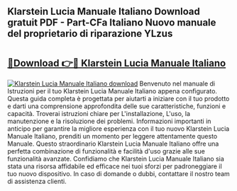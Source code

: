 ## Klarstein Lucia Manuale Italiano Download gratuit PDF - Part-CFa Italiano Nuovo manuale del proprietario di riparazione YLzus

# <h2><a href="http://dfbtpn7.blite.top/?on=Klarstein+Lucia+Manuale+Italiano">🔗Download 👉🔴 Klarstein Lucia Manuale Italiano</a></h2>

[![Klarstein Lucia Manuale Italiano download](https://i.imgur.com/lujVjoI.png)](http://dfbtpn7.blite.top/?on=Klarstein+Lucia+Manuale+Italiano)
Benvenuto nel manuale di Istruzioni per il tuo Klarstein Lucia Manuale Italiano appena configurato. Questa guida completa è progettata per aiutarti a iniziare con il tuo prodotto e darti una comprensione approfondita delle sue caratteristiche, funzioni e capacità. Troverai istruzioni chiare per L'installazione, L'uso, la manutenzione e la risoluzione dei problemi. Informazioni importanti in anticipo per garantire la migliore esperienza con il tuo nuovo Klarstein Lucia Manuale Italiano, prenditi un momento per leggere attentamente questo Manuale. Questo straordinario Klarstein Lucia Manuale Italiano offre una perfetta combinazione di funzionalità e facilità d'uso grazie alle sue funzionalità avanzate. Confidiamo che Klarstein Lucia Manuale Italiano sia stata una risorsa affidabile ed efficace nei tuoi sforzi per padroneggiare il tuo nuovo dispositivo. In caso di domande o dubbi, contattare il nostro team di assistenza clienti.

